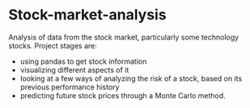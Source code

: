 # Stock-market-analysis

Analysis of data from the stock market, particularly some technology stocks. 
Project stages are: 
- using pandas to get stock information
- visualizing different aspects of it
- looking at a few ways of analyzing the risk of a stock, based on its previous performance history
- predicting future stock prices through a Monte Carlo method.
